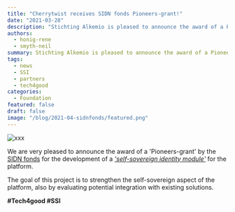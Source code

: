 ```yaml
---
title: "Cherrytwist receives SIDN fonds Pioneers-grant!"
date: "2021-03-28"
description: "Stichting Alkemio is pleased to announce the award of a Pioneers-grant by the SIDN fonds"
authors:
  - honig-rene
  - smyth-neil
summary: Stichting Alkemio is pleased to announce the award of a Pioneers-grant by the SIDN fonds
tags:
  - news
  - SSI
  - partners
  - tech4good
categories:
  - Foundation
featured: false
draft: false
image: "/blog/2021-04-sidnfonds/featured.png"
---
```


![xxx](/blog/2021-04-sidnfonds/header.png)

We are very pleased to announce the award of a 'Pioneers-grant' by the [SIDN fonds](https://www.sidnfonds.nl) for the development
of a [*'self-sovereign identity module'*](https://www.sidnfonds.nl/projecten/cherrytwist-self-sovereign-identity-module) for the platform.

The goal of this project is to strengthen the self-sovereign aspect of the platform, also by evaluating potential integration with existing solutions.

**#Tech4good #SSI**
